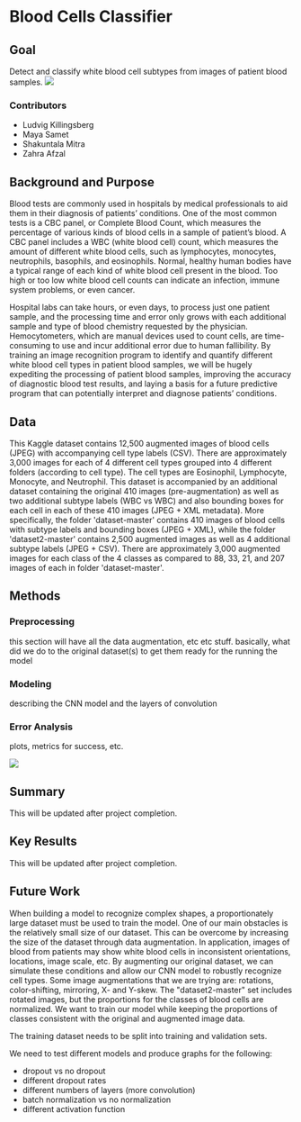 # Blood Cells Classifier

## Goal
Detect and classify white blood cell subtypes from images of patient blood samples. 
 ![](https://encrypted-tbn0.gstatic.com/images?q=tbn:ANd9GcR8vEQ4sYF2lpb8Itc4qKCGEQX6cVbZGd1maI3QuB9EuEVVzqgR)

### Contributors
+ Ludvig Killingsberg
+ Maya Samet
+ Shakuntala Mitra
+ Zahra Afzal

## Background and Purpose
  Blood tests are commonly used in hospitals by medical professionals to aid them in their diagnosis of patients’ conditions. One of the most common tests is a CBC panel, or Complete Blood Count, which measures the percentage of various kinds of blood cells in a sample of patient’s blood. A CBC panel includes a WBC (white blood cell) count, which measures the amount of different white blood cells, such as lymphocytes, monocytes, neutrophils, basophils, and eosinophils. Normal, healthy human bodies have a typical range of each kind of white blood cell present in the blood. Too high or too low white blood cell counts can indicate an infection, immune system problems, or even cancer. 

  Hospital labs can take hours, or even days, to process just one patient sample, and the processing time and error only grows with each additional sample and type of blood chemistry requested by the physician. Hemocytometers, which are manual devices used to count cells, are time-consuming to use and incur additional error due to human fallibility. By training an image recognition program to identify and quantify different white blood cell types in patient blood samples, we will be hugely expediting the processing of patient blood samples, improving the accuracy of diagnostic blood test results, and laying a basis for a future predictive program that can potentially interpret and diagnose patients’ conditions. 

## Data
This Kaggle dataset contains 12,500 augmented images of blood cells (JPEG) with accompanying cell type labels (CSV). There are approximately 3,000 images for each of 4 different cell types grouped into 4 different folders (according to cell type). The cell types are Eosinophil, Lymphocyte, Monocyte, and Neutrophil. This dataset is accompanied by an additional dataset containing the original 410 images (pre-augmentation) as well as two additional subtype labels (WBC vs WBC) and also bounding boxes for each cell in each of these 410 images (JPEG + XML metadata). More specifically, the folder 'dataset-master' contains 410 images of blood cells with subtype labels and bounding boxes (JPEG + XML), while the folder 'dataset2-master' contains 2,500 augmented images as well as 4 additional subtype labels (JPEG + CSV). There are approximately 3,000 augmented images for each class of the 4 classes as compared to 88, 33, 21, and 207 images of each in folder 'dataset-master'.

## Methods

### Preprocessing
this section will have all the data augmentation, etc etc stuff. basically, what did we do to the original dataset(s) to get them ready for the running the model

### Modeling
describing the CNN model and the layers of convolution

### Error Analysis
plots, metrics for success, etc.

![](blood_trainvtestloss.JPG)

## Summary
This will be updated after project completion.

## Key Results
This will be updated after project completion.

## Future Work
When building a model to recognize complex shapes, a proportionately large dataset must be used to train the model. One of our main obstacles is the relatively small size of our dataset. This can be overcome by increasing the size of the dataset through data augmentation. In application, images of blood from patients may show white blood cells in inconsistent orientations, locations, image scale, etc. By augmenting our original dataset, we can simulate these conditions and allow our CNN model to robustly recognize cell types. Some image augmentations that we are trying are: rotations, color-shifting, mirroring, X- and Y-skew. 
The "dataset2-master" set includes rotated images, but the proportions for the classes of blood cells are normalized. We want to train our model while keeping the proportions of classes consistent with the original and augmented image data. 

The training dataset needs to be split into training and validation sets. 

We need to test different models and produce graphs for the following:
  + dropout vs no dropout
  + different dropout rates
  + different numbers of layers (more convolution)
  + batch normalization vs no normalization
  + different activation function 
